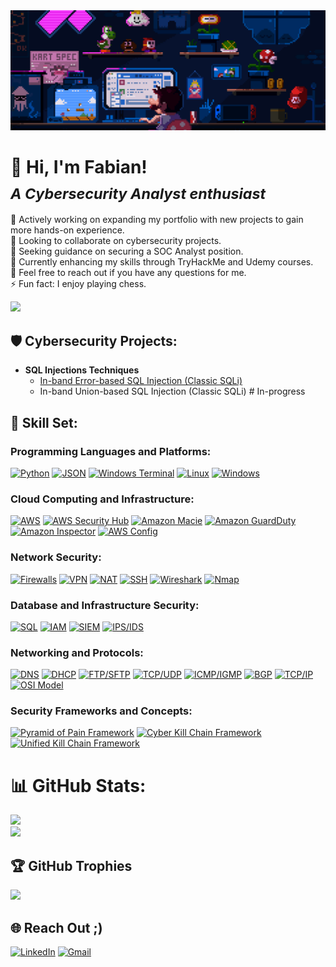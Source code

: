 <img src="https://github.com/fabiancruzcs/fabiancruzcs/blob/main/mario-coding.gif" alt="mario-coding" width="700">

# 👋 Hi, I'm Fabian! <br> <sub>*A Cybersecurity Analyst enthusiast*</sub>

🔭 Actively working on expanding my portfolio with new projects to gain more hands-on experience. <br>
👯 Looking to collaborate on cybersecurity projects. <br>
🤝 Seeking guidance on securing a SOC Analyst position. <br>
🌱 Currently enhancing my skills through TryHackMe and Udemy courses. <br>
💬 Feel free to reach out if you have any questions for me. <br>
⚡ Fun fact: I enjoy playing chess.

<img src="https://user-images.githubusercontent.com/74038190/212284100-561aa473-3905-4a80-b561-0d28506553ee.gif" width="700">

## 🛡️ Cybersecurity Projects:

- **SQL Injections Techniques**
  - [In-band Error-based SQL Injection (Classic SQLi)](https://github.com/fabiancruzcs/Classic-error-based-SQLi-Lab/blob/main/README.md)
  - In-band Union-based SQL Injection (Classic SQLi) # In-progress

## 🔧 Skill Set:

### Programming Languages and Platforms:

[![Python](https://img.shields.io/badge/python-3670A0?style=for-the-badge&logo=python&logoColor=ffdd54)](https://www.python.org/)
[![JSON](https://img.shields.io/badge/JSON-%23008000.svg?style=for-the-badge&logo=json&logoColor=white)](https://www.json.org/)
[![Windows Terminal](https://img.shields.io/badge/Windows%20Terminal-%234D4D4D.svg?style=for-the-badge&logo=windows-terminal&logoColor=white)](https://docs.microsoft.com/en-us/windows/terminal/)
[![Linux](https://img.shields.io/badge/Linux-%23FCC624.svg?style=for-the-badge&logo=linux&logoColor=black)](https://www.linux.org/)
[![Windows](https://img.shields.io/badge/Windows-%230078D6.svg?style=for-the-badge&logo=windows&logoColor=white)](https://www.microsoft.com/en-us/windows)

### Cloud Computing and Infrastructure:

[![AWS](https://img.shields.io/badge/AWS-%23FF9900.svg?style=for-the-badge&logo=amazon-aws&logoColor=white)](https://aws.amazon.com/)
[![AWS Security Hub](https://img.shields.io/badge/AWS_Security_Hub-%23FF9900.svg?style=for-the-badge&logo=amazon-aws&logoColor=white)](https://aws.amazon.com/securityhub/)
[![Amazon Macie](https://img.shields.io/badge/Amazon_Macie-%23FF9900.svg?style=for-the-badge&logo=amazon-aws&logoColor=white)](https://aws.amazon.com/macie/)
[![Amazon GuardDuty](https://img.shields.io/badge/Amazon_GuardDuty-%23FF9900.svg?style=for-the-badge&logo=amazon-aws&logoColor=white)](https://aws.amazon.com/guardduty/)
[![Amazon Inspector](https://img.shields.io/badge/Amazon_Inspector-%23FF9900.svg?style=for-the-badge&logo=amazon-aws&logoColor=white)](https://aws.amazon.com/inspector/)
[![AWS Config](https://img.shields.io/badge/AWS_Config-%23FF9900.svg?style=for-the-badge&logo=amazon-aws&logoColor=white)](https://aws.amazon.com/config/)

### Network Security:

[![Firewalls](https://img.shields.io/badge/Firewalls-%23FFA500.svg?style=for-the-badge&logo=firewall&logoColor=white)](https://en.wikipedia.org/wiki/Firewall_(computing))
[![VPN](https://img.shields.io/badge/VPN-%23000000.svg?style=for-the-badge&logo=vpn&logoColor=white)](https://en.wikipedia.org/wiki/Virtual_private_network)
[![NAT](https://img.shields.io/badge/NAT-%23000000.svg?style=for-the-badge&logo=nat&logoColor=white)](https://en.wikipedia.org/wiki/Network_address_translation)
[![SSH](https://img.shields.io/badge/SSH-%23FFD700.svg?style=for-the-badge&logo=ssh&logoColor=white)](https://en.wikipedia.org/wiki/SSH_(Secure_Shell))
[![Wireshark](https://img.shields.io/badge/Wireshark-%234377A1.svg?style=for-the-badge&logo=wireshark&logoColor=white)](https://www.wireshark.org/)
[![Nmap](https://img.shields.io/badge/Nmap-%231B1D1D.svg?style=for-the-badge&logo=nmap&logoColor=white)](https://nmap.org/)

### Database and Infrastructure Security:

[![SQL](https://img.shields.io/badge/SQL-%2300f.svg?style=for-the-badge&logo=sql&logoColor=white)](https://en.wikipedia.org/wiki/SQL)
[![IAM](https://img.shields.io/badge/IAM-%23232F3E.svg?style=for-the-badge&logo=amazon-aws&logoColor=white)](https://aws.amazon.com/iam/)
[![SIEM](https://img.shields.io/badge/SIEM-%231572B6.svg?style=for-the-badge&logo=siemens&logoColor=white)](https://en.wikipedia.org/wiki/Security_information_and_event_management)
[![IPS/IDS](https://img.shields.io/badge/IPS/IDS-%23336699.svg?style=for-the-badge&logo=ids&logoColor=white)](https://en.wikipedia.org/wiki/Intrusion_detection_system)

### Networking and Protocols:

[![DNS](https://img.shields.io/badge/DNS-%23167CFF.svg?style=for-the-badge&logo=dns&logoColor=white)](https://en.wikipedia.org/wiki/Domain_Name_System)
[![DHCP](https://img.shields.io/badge/DHCP-%230072C6.svg?style=for-the-badge&logo=dhcp&logoColor=white)](https://en.wikipedia.org/wiki/Dynamic_Host_Configuration_Protocol)
[![FTP/SFTP](https://img.shields.io/badge/FTP/SFTP-%23316282.svg?style=for-the-badge&logo=ftp&logoColor=white)](https://en.wikipedia.org/wiki/File_Transfer_Protocol)
[![TCP/UDP](https://img.shields.io/badge/TCP/UDP-%230059C0.svg?style=for-the-badge&logo=network&logoColor=white)](https://en.wikipedia.org/wiki/Transmission_Control_Protocol)
[![ICMP/IGMP](https://img.shields.io/badge/ICMP/IGMP-%23232F3E.svg?style=for-the-badge&logo=network&logoColor=white)](https://en.wikipedia.org/wiki/Internet_Control_Message_Protocol)
[![BGP](https://img.shields.io/badge/BGP-%23000000.svg?style=for-the-badge&logo=bgp&logoColor=white)](https://en.wikipedia.org/wiki/Border_Gateway_Protocol)
[![TCP/IP](https://img.shields.io/badge/TCP/IP-%230078D7.svg?style=for-the-badge&logo=tcp&logoColor=white)](https://en.wikipedia.org/wiki/Internet_protocol_suite)
[![OSI Model](https://img.shields.io/badge/OSI_Model-%23008000.svg?style=for-the-badge&logo=osi&logoColor=white)](https://en.wikipedia.org/wiki/OSI_model)

### Security Frameworks and Concepts:

[![Pyramid of Pain Framework](https://img.shields.io/badge/Pyramid_of_Pain_Framework-%23000000.svg?style=for-the-badge)](https://www.cyberbit.com/security-glossary/pyramid-of-pain/)
[![Cyber Kill Chain Framework](https://img.shields.io/badge/Cyber_Kill_Chain_Framework-%23FF0000.svg?style=for-the-badge)](https://www.lockheedmartin.com/en-us/capabilities/cyber/cyber-kill-chain.html)
[![Unified Kill Chain Framework](https://img.shields.io/badge/Unified_Kill_Chain_Framework-%23008000.svg?style=for-the-badge)](https://en.wikipedia.org/wiki/Kill_chain)

# 📊 GitHub Stats:
![](https://github-readme-stats.vercel.app/api?username=fabiancruzcs&theme=tokyonight&hide_border=false&include_all_commits=true&count_private=false)<br/>
![](https://github-readme-streak-stats.herokuapp.com/?user=fabiancruzcs&theme=tokyonight&hide_border=false)<br/>

## 🏆 GitHub Trophies
![](https://github-profile-trophy.vercel.app/?username=fabiancruzcs&theme=tokyonight&no-frame=false&no-bg=false&margin-w=4)

## 🌐 Reach Out ;)
[![LinkedIn](https://img.shields.io/badge/LinkedIn-%230077B5.svg?logo=linkedin&logoColor=white)](https://linkedin.com/in/fabiancruzcs) 
[![Gmail](https://img.shields.io/badge/Gmail-%23D14836.svg?logo=gmail&logoColor=white)](mailto:fabiancruzcs@gmail.com)
